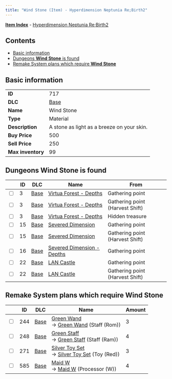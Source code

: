 ```yaml
---
title: "Wind Stone (Item) - Hyperdimension Neptunia Re;Birth2"
---
```


[**Item Index**](/neptunia/rb2/item/index.html) - [Hyperdimension Neptunia Re;Birth2](/neptunia/rb2)

## Contents

- [Basic information](#basic-information)
- [Dungeons **Wind Stone** is found](#dungeons-wind-stone-is-found)
- [Remake System plans which require **Wind Stone**](#remake-system-plans-which-require-wind-stone)

## Basic information

|   |   |
| -- | -- |
| **ID** | 717 |
| **DLC** | [Base](/neptunia/rb2/dlc/0-base.html) |
| **Name** | Wind Stone |
| **Type** | Material |
| **Description** | A stone as light as a breeze on your skin. |
| **Buy Price** | 500 |
| **Sell Price** | 250 |
| **Max inventory** | 99 |

## Dungeons **Wind Stone** is found

|    | ID | DLC | Name | From |
| -- | -- | --- | ---- | ---- |
| <input type="checkbox" id="rb2-dungeon-0-3" class="trackbox" /> | 3 | [Base](/neptunia/rb2/dlc/0-base.html) | [Virtua Forest - Depths](/neptunia/rb2/dungeon/0-3-virtua-forest-depths.html) | Gathering point |
| <input type="checkbox" id="rb2-dungeon-0-3" class="trackbox" /> | 3 | [Base](/neptunia/rb2/dlc/0-base.html) | [Virtua Forest - Depths](/neptunia/rb2/dungeon/0-3-virtua-forest-depths.html) | Gathering point (Harvest Shift) |
| <input type="checkbox" id="rb2-dungeon-0-3" class="trackbox" /> | 3 | [Base](/neptunia/rb2/dlc/0-base.html) | [Virtua Forest - Depths](/neptunia/rb2/dungeon/0-3-virtua-forest-depths.html) | Hidden treasure |
| <input type="checkbox" id="rb2-dungeon-0-15" class="trackbox" /> | 15 | [Base](/neptunia/rb2/dlc/0-base.html) | [Severed Dimension](/neptunia/rb2/dungeon/0-15-severed-dimension.html) | Gathering point |
| <input type="checkbox" id="rb2-dungeon-0-15" class="trackbox" /> | 15 | [Base](/neptunia/rb2/dlc/0-base.html) | [Severed Dimension](/neptunia/rb2/dungeon/0-15-severed-dimension.html) | Gathering point (Harvest Shift) |
| <input type="checkbox" id="rb2-dungeon-0-16" class="trackbox" /> | 16 | [Base](/neptunia/rb2/dlc/0-base.html) | [Severed Dimension - Depths](/neptunia/rb2/dungeon/0-16-severed-dimension-depths.html) | Gathering point |
| <input type="checkbox" id="rb2-dungeon-0-22" class="trackbox" /> | 22 | [Base](/neptunia/rb2/dlc/0-base.html) | [LAN Castle](/neptunia/rb2/dungeon/0-22-lan-castle.html) | Gathering point |
| <input type="checkbox" id="rb2-dungeon-0-22" class="trackbox" /> | 22 | [Base](/neptunia/rb2/dlc/0-base.html) | [LAN Castle](/neptunia/rb2/dungeon/0-22-lan-castle.html) | Gathering point (Harvest Shift) |

## Remake System plans which require **Wind Stone**

|    | ID | DLC | Name | Amount |
| -- | -- | --- | ---- | ------ |
| <input type="checkbox" id="rb2-remake-0-244" class="trackbox" /> | 244 | [Base](/neptunia/rb2/dlc/0-base.html) | [Green Wand](/neptunia/rb2/remake/0-244-green-wand.html)<br />→ [Green Wand](/neptunia/rb2/item/0-1146-green-wand.html) (Staff (Rom)) | 3 |
| <input type="checkbox" id="rb2-remake-0-248" class="trackbox" /> | 248 | [Base](/neptunia/rb2/dlc/0-base.html) | [Green Staff](/neptunia/rb2/remake/0-248-green-staff.html)<br />→ [Green Staff](/neptunia/rb2/item/0-1164-green-staff.html) (Staff (Ram)) | 4 |
| <input type="checkbox" id="rb2-remake-0-271" class="trackbox" /> | 271 | [Base](/neptunia/rb2/dlc/0-base.html) | [Silver Toy Set](/neptunia/rb2/remake/0-271-silver-toy-set.html)<br />→ [Silver Toy Set](/neptunia/rb2/item/0-1265-silver-toy-set.html) (Toy (Red)) | 3 |
| <input type="checkbox" id="rb2-remake-0-585" class="trackbox" /> | 585 | [Base](/neptunia/rb2/dlc/0-base.html) | [Maid W](/neptunia/rb2/remake/0-585-maid-w.html)<br />→ [Maid W](/neptunia/rb2/item/0-3442-maid-w.html) (Processor (W)) | 4 |